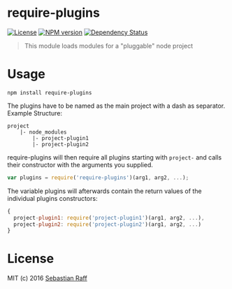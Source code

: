 # require-plugins

[![License][mit-badge]][mit-url]
[![NPM version](https://badge.fury.io/js/require-plugins.svg)](http://badge.fury.io/js/require-plugins)
[![Dependency Status](https://img.shields.io/gemnasium/hobbyquakerrequire-plugins.svg?maxAge=2592000)](https://gemnasium.com/github.com/hobbyquaker/require-plugins)

> This module loads modules for a "pluggable" node project

# Usage

```npm install require-plugins```

The plugins have to be named as the main project with a dash as separator. 
Example Structure:
```
project
    |- node_modules
        |- project-plugin1
        |- project-plugin2
```

require-plugins will then require all plugins starting with ```project-``` and calls their constructor with the arguments
you supplied.

```Javascript
var plugins = require('require-plugins')(arg1, arg2, ...);
``` 

The variable plugins will afterwards contain the return values of the individual plugins constructors:
```Javascript
{
  project-plugin1: require('project-plugin1')(arg1, arg2, ...),
  project-plugin2: require('project-plugin2')(arg1, arg2, ...)
}
```

# License

MIT (c) 2016 [Sebastian Raff](https://github.com/hobbyquaker)

[mit-badge]: https://img.shields.io/badge/License-MIT-blue.svg?style=flat
[mit-url]: LICENSE

